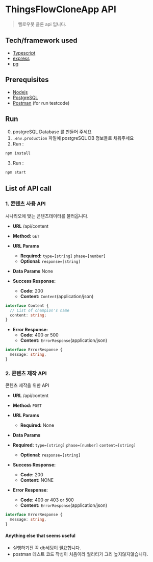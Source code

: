 # ThingsFlowCloneApp API
> 헬로우봇 클론 api 입니다.


## Tech/framework used
- [Typescript](https://www.typescriptlang.org)
- [express](https://github.com/oakserver/oak)
- [pg](https://github.com/oakserver/oak)


## Prerequisites
* [Nodejs](https://deno.land/)
* [PostgreSQL](https://developer.riotgames.com/docs/portal)
* [Postman](https://code.visualstudio.com/) (for run testcode)


## Run
0. postgreSQL Database 를 만들어 주세요
1. ```.env.production``` 파일에 postgreSQL DB 정보들로 채워주세요
2. Run :
```sh
npm install
```
3. Run :
```sh
npm start
```


## List of API call
### 1. 콘텐츠 사용 API
  시나리오에 맞는 콘텐츠데이터를 불러옵니다.

* **URL**
  /api/content

* **Method:**
  `GET`
  
*  **URL Params**
   * **Required:**
    `type=[string]`
    `phase=[number]`
   * **Optional:**
    `response=[string]`

* **Data Params**
  None

* **Success Response:**
  * **Code:** 200 
  * **Content:** `Content`(application/json)
 ```typescript
 interface Content { 
   // List of champion's name
   content: string;
 }
 ```
* **Error Response:**
  * **Code:** 400 or 500
  * **Content:** `ErrorResponse`(application/json)
```typescript
interface ErrorResponse {
  message: string,
}
```

### 2. 콘텐츠 제작 API
  콘텐츠 제작을 위한 API

* **URL**
  /api/content

* **Method:**
  `POST`
  
*  **URL Params**
   * **Required:**
      None

* **Data Params**
 * **Required:**
    `type=[string]`
    `phase=[number]`
    `content=[string]`
   * **Optional:**
    `response=[string]`

* **Success Response:**
  * **Code:** 200 
  * **Content:** NONE

* **Error Response:**
  * **Code:** 400 or 403 or 500
  * **Content:** `ErrorResponse`(application/json)
```typescript
interface ErrorResponse {
  message: string,
}
```

#### Anything else that seems useful
- 실행하기전 꼭 db세팅이 필요합니다.
- postman 테스트 코드 작성이 처음이라 퀄리티가 그리 높지않지않습니다.
<!-- Markdown link & img dfn's -->

